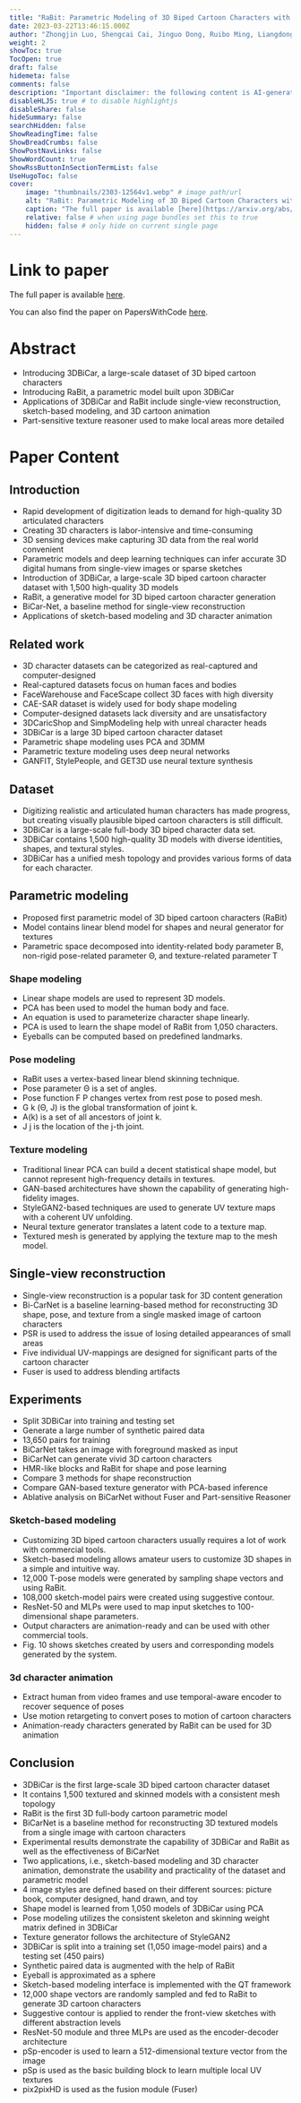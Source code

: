 ```yaml
---
title: "RaBit: Parametric Modeling of 3D Biped Cartoon Characters with a Topological-consistent Dataset"
date: 2023-03-22T13:46:15.000Z
author: "Zhongjin Luo, Shengcai Cai, Jinguo Dong, Ruibo Ming, Liangdong Qiu and 2 others"
weight: 2
showToc: true
TocOpen: true
draft: false
hidemeta: false
comments: false
description: "Important disclaimer: the following content is AI-generated, please make sure to fact check the presented information by reading the full paper."
disableHLJS: true # to disable highlightjs
disableShare: false
hideSummary: false
searchHidden: false
ShowReadingTime: false
ShowBreadCrumbs: false
ShowPostNavLinks: false
ShowWordCount: true
ShowRssButtonInSectionTermList: false
UseHugoToc: false
cover:
    image: "thumbnails/2303-12564v1.webp" # image path/url
    alt: "RaBit: Parametric Modeling of 3D Biped Cartoon Characters with a Topological-consistent Dataset" # alt text
    caption: "The full paper is available [here](https://arxiv.org/abs/2303.12564)." # display caption under cover
    relative: false # when using page bundles set this to true
    hidden: false # only hide on current single page
---
```


# Link to paper
The full paper is available [here](https://arxiv.org/abs/2303.12564).

You can also find the paper on PapersWithCode [here](https://paperswithcode.com/paper/rabit-parametric-modeling-of-3d-biped-cartoon).

# Abstract
- Introducing 3DBiCar, a large-scale dataset of 3D biped cartoon characters
- Introducing RaBit, a parametric model built upon 3DBiCar
- Applications of 3DBiCar and RaBit include single-view reconstruction, sketch-based modeling, and 3D cartoon animation
- Part-sensitive texture reasoner used to make local areas more detailed

# Paper Content

## Introduction
- Rapid development of digitization leads to demand for high-quality 3D articulated characters
- Creating 3D characters is labor-intensive and time-consuming
- 3D sensing devices make capturing 3D data from the real world convenient
- Parametric models and deep learning techniques can infer accurate 3D digital humans from single-view images or sparse sketches
- Introduction of 3DBiCar, a large-scale 3D biped cartoon character dataset with 1,500 high-quality 3D models
- RaBit, a generative model for 3D biped cartoon character generation
- BiCar-Net, a baseline method for single-view reconstruction
- Applications of sketch-based modeling and 3D character animation

## Related work
- 3D character datasets can be categorized as real-captured and computer-designed
- Real-captured datasets focus on human faces and bodies
- FaceWarehouse and FaceScape collect 3D faces with high diversity
- CAE-SAR dataset is widely used for body shape modeling
- Computer-designed datasets lack diversity and are unsatisfactory
- 3DCaricShop and SimpModeling help with unreal character heads
- 3DBiCar is a large 3D biped cartoon character dataset
- Parametric shape modeling uses PCA and 3DMM
- Parametric texture modeling uses deep neural networks
- GANFIT, StylePeople, and GET3D use neural texture synthesis

## Dataset
- Digitizing realistic and articulated human characters has made progress, but creating visually plausible biped cartoon characters is still difficult.
- 3DBiCar is a large-scale full-body 3D biped character data set.
- 3DBiCar contains 1,500 high-quality 3D models with diverse identities, shapes, and textural styles.
- 3DBiCar has a unified mesh topology and provides various forms of data for each character.

## Parametric modeling
- Proposed first parametric model of 3D biped cartoon characters (RaBit)
- Model contains linear blend model for shapes and neural generator for textures
- Parametric space decomposed into identity-related body parameter B, non-rigid pose-related parameter Θ, and texture-related parameter T

### Shape modeling
- Linear shape models are used to represent 3D models.
- PCA has been used to model the human body and face.
- An equation is used to parameterize character shape linearly.
- PCA is used to learn the shape model of RaBit from 1,050 characters.
- Eyeballs can be computed based on predefined landmarks.

### Pose modeling
- RaBit uses a vertex-based linear blend skinning technique.
- Pose parameter Θ is a set of angles.
- Pose function F P changes vertex from rest pose to posed mesh.
- G k (Θ, J) is the global transformation of joint k.
- A(k) is a set of all ancestors of joint k.
- J j is the location of the j-th joint.

### Texture modeling
- Traditional linear PCA can build a decent statistical shape model, but cannot represent high-frequency details in textures.
- GAN-based architectures have shown the capability of generating high-fidelity images.
- StyleGAN2-based techniques are used to generate UV texture maps with a coherent UV unfolding.
- Neural texture generator translates a latent code to a texture map.
- Textured mesh is generated by applying the texture map to the mesh model.

## Single-view reconstruction
- Single-view reconstruction is a popular task for 3D content generation
- Bi-CarNet is a baseline learning-based method for reconstructing 3D shape, pose, and texture from a single masked image of cartoon characters
- PSR is used to address the issue of losing detailed appearances of small areas
- Five individual UV-mappings are designed for significant parts of the cartoon character
- Fuser is used to address blending artifacts

## Experiments
- Split 3DBiCar into training and testing set
- Generate a large number of synthetic paired data
- 13,650 pairs for training
- BiCarNet takes an image with foreground masked as input
- BiCarNet can generate vivid 3D cartoon characters
- HMR-like blocks and RaBit for shape and pose learning
- Compare 3 methods for shape reconstruction
- Compare GAN-based texture generator with PCA-based inference
- Ablative analysis on BiCarNet without Fuser and Part-sensitive Reasoner

### Sketch-based modeling
- Customizing 3D biped cartoon characters usually requires a lot of work with commercial tools.
- Sketch-based modeling allows amateur users to customize 3D shapes in a simple and intuitive way.
- 12,000 T-pose models were generated by sampling shape vectors and using RaBit.
- 108,000 sketch-model pairs were created using suggestive contour.
- ResNet-50 and MLPs were used to map input sketches to 100-dimensional shape parameters.
- Output characters are animation-ready and can be used with other commercial tools.
- Fig. 10 shows sketches created by users and corresponding models generated by the system.

### 3d character animation
- Extract human from video frames and use temporal-aware encoder to recover sequence of poses
- Use motion retargeting to convert poses to motion of cartoon characters
- Animation-ready characters generated by RaBit can be used for 3D animation

## Conclusion
- 3DBiCar is the first large-scale 3D biped cartoon character dataset
- It contains 1,500 textured and skinned models with a consistent mesh topology
- RaBit is the first 3D full-body cartoon parametric model
- BiCarNet is a baseline method for reconstructing 3D textured models from a single image with cartoon characters
- Experimental results demonstrate the capability of 3DBiCar and RaBit as well as the effectiveness of BiCarNet
- Two applications, i.e., sketch-based modeling and 3D character animation, demonstrate the usability and practicality of the dataset and parametric model
- 4 image styles are defined based on their different sources: picture book, computer designed, hand drawn, and toy
- Shape model is learned from 1,050 models of 3DBiCar using PCA
- Pose modeling utilizes the consistent skeleton and skinning weight matrix defined in 3DBiCar
- Texture generator follows the architecture of StyleGAN2
- 3DBiCar is split into a training set (1,050 image-model pairs) and a testing set (450 pairs)
- Synthetic paired data is augmented with the help of RaBit
- Eyeball is approximated as a sphere
- Sketch-based modeling interface is implemented with the QT framework
- 12,000 shape vectors are randomly sampled and fed to RaBit to generate 3D cartoon characters
- Suggestive contour is applied to render the front-view sketches with different abstraction levels
- ResNet-50 module and three MLPs are used as the encoder-decoder architecture
- pSp-encoder is used to learn a 512-dimensional texture vector from the image
- pSp is used as the basic building block to learn multiple local UV textures
- pix2pixHD is used as the fusion module (Fuser)
